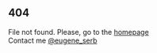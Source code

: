 <html lang="en-us" dir="ltr" xmlns="http://www.w3.org/1999/xhtml">
<head>
  <meta charset="UTF-8" />
  <meta http-equiv="X-UA-Compatible" content="IE=edge" />
  <meta name="viewport" content="width=device-width, initial-scale=1" />
  <meta name="theme-color" media="(prefers-color-scheme: light)" content="#4ECBD9" />
  <meta name="theme-color" media="(prefers-color-scheme: dark)" content="#087E8B" />
  <meta name="color-scheme" content="light dark" />
  
  <meta name="google-site-verification" content="qLQbgnmQEfvprDF8WR6oL_b_Qt0R9kKcIEOfHqWlFm8" />
  <meta name="yandex-verification" content="e6e0bff7caaa7ecd" />
  <meta name="msvalidate.01" content="6E1771734F083E5366205F06314C3577" />
  <meta name='wmail-verification' content='46d069b79f9c774ce0bbf55f46aef201' />

  <link rel="canonical" href="https://eugene-serb.github.io/404" />
  <link rel="shortcut icon" type="image/x-icon" href="https://eugene-serb.github.io/img/favicon.ico" />
  <link rel="apple-touch-icon" sizes="180x180" href="https://eugene-serb.github.io/img/apple-touch-icon.png" />
  <link rel="icon" type="image/png" sizes="32x32" href="https://eugene-serb.github.io/img/favicon-32x32.png" />
  <link rel="icon" type="image/png" sizes="16x16" href="https://eugene-serb.github.io/img/favicon-16x16.png" />
  <link rel="manifest" href="https://eugene-serb.github.io/site.webmanifest" />
  <link rel="stylesheet" type="text/css" href="https://eugene-serb.github.io/css/index.css" />

  <style type="text/css">
    div.markdown-body > h1, div.footer {
      display: none;
    }

    @media only screen and (min-width: 360px) {
      .px-3 {
        padding-right: 0 !important;
        padding-left: 0 !important;
      }

      .my-5 {
        margin-top: 0 !important;
        margin-bottom: 0 !important;
      }
    }

    .banner-container {
      min-height: 100vh;
      display: flex;
    }

    .banner {
      margin: auto;
      padding: 16px;
    }
  </style>

  <!-- Global site tag (gtag.js) - Google Analytics -->
  <script async src="https://www.googletagmanager.com/gtag/js?id=G-4NB4LGNNLB"></script>
  <script>
    window.dataLayer = window.dataLayer || [];
    function gtag() { dataLayer.push(arguments); }
    gtag('js', new Date());

    gtag('config', 'G-4NB4LGNNLB');
  </script>
  <!-- Global site tag (gtag.js) - Google Analytics -->
  <!-- Yandex.Metrika counter -->
  <script type="text/javascript">
    (function (m, e, t, r, i, k, a) {
      m[i] = m[i] || function () { (m[i].a = m[i].a || []).push(arguments) };
      m[i].l = 1 * new Date(); k = e.createElement(t), a = e.getElementsByTagName(t)[0], k.async = 1, k.src = r, a.parentNode.insertBefore(k, a)
    })
      (window, document, "script", "https://mc.yandex.ru/metrika/tag.js", "ym");

    ym(79722217, "init", {
      clickmap: true,
      trackLinks: true,
      accurateTrackBounce: true,
      webvisor: true
    });
  </script>
  <!-- /Yandex.Metrika counter -->
</head>
<body>
  <section class="banner-container">
    <div class="banner">
      <h1>404</h1>
      <span>File not found. Please, go to the </span><a href="https://eugene-serb.github.io/" target="_self">homepage</a><br />
      <span>Contact me </span><a href="https://t.me/eugene_serb/" target="_blank">@eugene_serb</a>
    </div>
  </section>
  <noscript><div><img src="https://mc.yandex.ru/watch/76610724" style="position:absolute; left:-9999px;" alt="" /></div></noscript>
</body>
</html>
